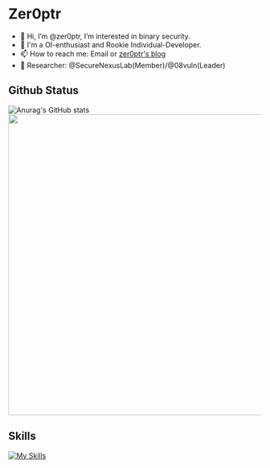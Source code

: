 # Zer0ptr

- 👋 Hi, I’m @zer0ptr, I’m interested in binary security.
- 👀 I'm a OI-enthusiast and Rookie Individual-Developer.
- 📫 How to reach me: Email or [zer0ptr's blog](https://zer0ptr.github.io)
- 🔭 Researcher: @SecureNexusLab(Member)/@08vuln(Leader)

## Github Status
![Anurag's GitHub stats](https://github-readme-stats.vercel.app/api?username=zer0ptr&show_icons=true&theme=tokyonight)
<img height="600px" src="https://github-readme-stats.vercel.app/api/top-langs/?username=zer0ptr&layout=compact&theme=tokyonight&hide=javascript,html,css,ejs,less,shell,makefile,batchfile,java" />

## Skills
[![My Skills](https://skillicons.dev/icons?i=python,flask,django,go,linux,docker,bash,php,html,js,cpp,c,git,md,mysql,vscode,visualstudio,pycharm,obsidian,github,ps,gmail,wasm)](https://skillicons.dev)

